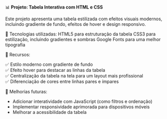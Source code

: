 📊 **Projeto: Tabela Interativa com HTML e CSS**

Este projeto apresenta uma tabela estilizada com efeitos visuais modernos, incluindo gradiente de fundo, efeitos de hover e design responsivo.

🚀 Tecnologias utilizadas:
HTML5 para estruturação da tabela
CSS3 para estilização, incluindo gradientes e sombras
Google Fonts para uma melhor tipografia


🎨 Recursos:

✅ Estilo moderno com gradiente de fundo <br>
✅ Efeito hover para destacar as linhas da tabela <br>
✅ Centralização da tabela na tela para um layout mais profissional <br>
✅ Diferenciação de cores entre linhas pares e ímpares <br>

📌 Melhorias futuras:

* Adicionar interatividade com JavaScript (como filtros e ordenação)
* Implementar responsividade aprimorada para dispositivos móveis
* Melhorar a acessibilidade da tabela
